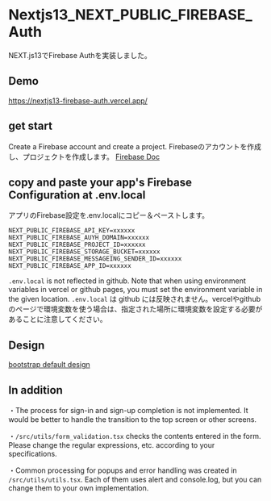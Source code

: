 # Nextjs13_NEXT_PUBLIC_FIREBASE_Auth
NEXT.js13でFirebase Authを実装しました。

## Demo
https://nextjs13-firebase-auth.vercel.app/

## get start
Create a Firebase account and create a project.
Firebaseのアカウントを作成し、プロジェクトを作成します。
[Firebase Doc](https://firebase.google.com/docs?hl=ja)

## copy and paste your app's Firebase Configuration at .env.local
アプリのFirebase設定を.env.localにコピー＆ペーストします。
```
NEXT_PUBLIC_FIREBASE_API_KEY=xxxxxx
NEXT_PUBLIC_FIREBASE_AUYH_DOMAIN=xxxxxx
NEXT_PUBLIC_FIREBASE_PROJECT_ID=xxxxxx
NEXT_PUBLIC_FIREBASE_STORAGE_BUCKET=xxxxxx
NEXT_PUBLIC_FIREBASE_MESSAGEING_SENDER_ID=xxxxxx
NEXT_PUBLIC_FIREBASE_APP_ID=xxxxxx
```
`.env.local` is not reflected in github. Note that when using environment variables in vercel or github pages, you must set the environment variable in the given location.
`.env.local` は github には反映されません。vercelやgithubのページで環境変数を使う場合は、指定された場所に環境変数を設定する必要があることに注意してください。

## Design
[bootstrap default design](https://getbootstrap.jp/docs/5.0/forms/form-control/)

## In addition
・The process for sign-in and sign-up completion is not implemented. It would be better to handle the transition to the top screen or other screens.

・`/src/utils/form_validation.tsx` checks the contents entered in the form. Please change the regular expressions, etc. according to your specifications.

・Common processing for popups and error handling was created in `/src/utils/utils.tsx`. Each of them uses alert and console.log, but you can change them to your own implementation.


